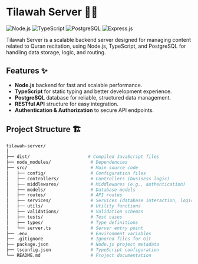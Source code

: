 # Tilawah Server 📖🚀

![Node.js](https://img.shields.io/badge/Node.js-v16.0.0-green?style=for-the-badge&logo=node.js)
![TypeScript](https://img.shields.io/badge/TypeScript-v4.5-blue?style=for-the-badge&logo=typescript)
![PostgreSQL](https://img.shields.io/badge/PostgreSQL-v13-316192?style=for-the-badge&logo=postgresql)
![Express.js](https://img.shields.io/badge/Express.js-v4.17.1-lightgrey?style=for-the-badge&logo=express)

Tilawah Server is a scalable backend server designed for managing content related to Quran recitation, using Node.js, TypeScript, and PostgreSQL for handling data storage, logic, and routing.

## Features ✨

- **Node.js** backend for fast and scalable performance.
- **TypeScript** for static typing and better development experience.
- **PostgreSQL** database for reliable, structured data management.
- **RESTful API** structure for easy integration.
- **Authentication & Authorization** to secure API endpoints.

## Project Structure 🏗️

```bash
tilawah-server/
│
├── dist/                      # Compiled JavaScript files
├── node_modules/               # Dependencies
├── src/                        # Main source code
│   ├── config/                 # Configuration files
│   ├── controllers/            # Controllers (business logic)
│   ├── middlewares/            # Middlewares (e.g., authentication)
│   ├── models/                 # Database models
│   ├── routes/                 # API routes
│   ├── services/               # Services (database interaction, logic)
│   ├── utils/                  # Utility functions
│   ├── validations/            # Validation schemas
│   ├── tests/                  # Test cases
│   ├── types/                  # Type definitions
│   └── server.ts               # Server entry point
├── .env                        # Environment variables
├── .gitignore                  # Ignored files for Git
├── package.json                # Node.js project metadata
├── tsconfig.json               # TypeScript configuration
└── README.md                   # Project documentation
